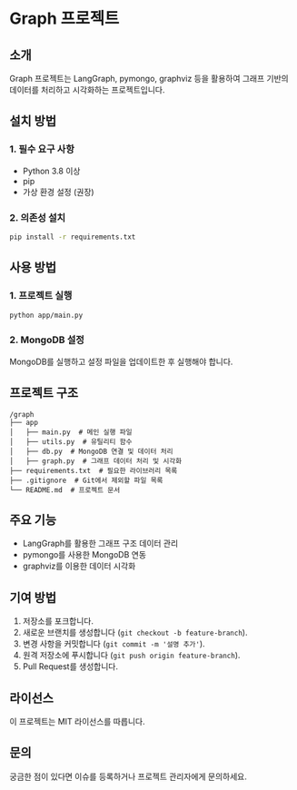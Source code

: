 # Graph 프로젝트

## 소개
Graph 프로젝트는 LangGraph, pymongo, graphviz 등을 활용하여 그래프 기반의 데이터를 처리하고 시각화하는 프로젝트입니다.

## 설치 방법

### 1. 필수 요구 사항
- Python 3.8 이상
- pip
- 가상 환경 설정 (권장)

### 2. 의존성 설치
```sh
pip install -r requirements.txt
```

## 사용 방법

### 1. 프로젝트 실행
```sh
python app/main.py
```

### 2. MongoDB 설정
MongoDB를 실행하고 설정 파일을 업데이트한 후 실행해야 합니다.

## 프로젝트 구조
```
/graph
├── app
│   ├── main.py  # 메인 실행 파일
│   ├── utils.py  # 유틸리티 함수
│   ├── db.py  # MongoDB 연결 및 데이터 처리
│   ├── graph.py  # 그래프 데이터 처리 및 시각화
├── requirements.txt  # 필요한 라이브러리 목록
├── .gitignore  # Git에서 제외할 파일 목록
└── README.md  # 프로젝트 문서
```

## 주요 기능
- LangGraph를 활용한 그래프 구조 데이터 관리
- pymongo를 사용한 MongoDB 연동
- graphviz를 이용한 데이터 시각화

## 기여 방법
1. 저장소를 포크합니다.
2. 새로운 브랜치를 생성합니다 (`git checkout -b feature-branch`).
3. 변경 사항을 커밋합니다 (`git commit -m '설명 추가'`).
4. 원격 저장소에 푸시합니다 (`git push origin feature-branch`).
5. Pull Request를 생성합니다.

## 라이선스
이 프로젝트는 MIT 라이선스를 따릅니다.

## 문의
궁금한 점이 있다면 이슈를 등록하거나 프로젝트 관리자에게 문의하세요.

